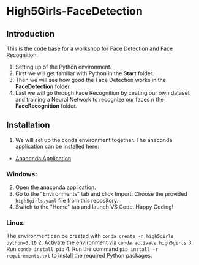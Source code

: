 # High5Girls-FaceDetection

## Introduction
This is the code base for a workshop for Face Detection and Face Recognition. <br>
1. Setting up of the Python environment. <br>
2. First we will get familiar with Python in the **Start** folder. <br>
3. Then we will see how good the Face Detection works in the **FaceDetection** folder. <br>
4. Last we will go through Face Recognition by ceating our own dataset and training a Neural Network to recognize our faces n the **FaceRecognition** folder.

## Installation


1.  We will set up the conda environment together. The anaconda application can be installed here: 
- [Anaconda Application](https://www.anaconda.com/download) <br>

### Windows:
2. Open the anaconda application.
3. Go to the "Environments" tab and click Import. Choose the provided `high5girls.yaml` file from this repository.
4. Switch to the "Home" tab and launch VS Code. Happy Coding!

### Linux:
The environment can be created with `conda create -n high5girls python=3.10`
2. Activate the environment via `conda activate high5girls`
3. Run `conda install pip`
4. Run the command `pip install -r requirements.txt` to install the required Python packages.

